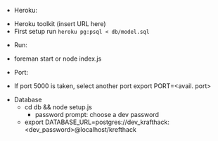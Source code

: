 * Heroku:
 - Heroku toolkit (insert URL here)
 - First setup run ``heroku pg:psql < db/model.sql``
* Run:
 - foreman start or node index.js
* Port:
 - If port 5000 is taken, select another port export PORT=<avail. port>
* Database
  - cd db && node setup.js
    - password prompt: choose a dev password
  - export DATABASE_URL=postgres://dev_krafthack:<dev_password>@localhost/krefthack
